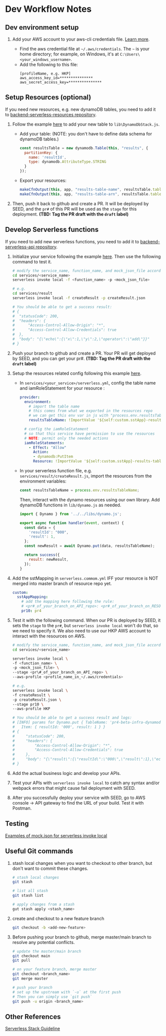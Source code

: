 # Dev Workflow Notes

## Dev environment setup
1. Add your AWS account to your aws-cli credentials file. [Learn more](https://www.serverless.com/framework/docs/providers/aws/guide/credentials#use-an-existing-aws-profile).
   
   - Find the aws credential file at `~/.aws/credentials`. The `~` is your home directory; for example, on Windows, it's at `C:\Users\<your_windows_username>`.
   - Add the following to this file:
      ```
      [profileName, e.g. HKP]
      aws_access_key_id=***************
      aws_secret_access_key=***************
      ```


## Setup Resources (optional)
If you need new resources, e.g. new dynamoDB tables, you need to add it to [backend-serverless-resources repository](https://github.com/HKPSolutions/backend-serverless-resources).

1. Follow the example [here](https://github.com/HKPSolutions/backend-serverless-resources/pull/4/files) to add your new table to `lib\DynamoDbStack.js`. 

   - Add your table:
      (NOTE: you don't have to define data schema for dynamoDB tables.)

      ```js
      const resultsTable = new dynamodb.Table(this, "results", {
        partitionKey: {
          name: 'resultId',
          type: dynamodb.AttributeType.STRING
        }
      });
      ```

   - Export your resources:

      ```js
      makeCfnOutput(this, app, "results-table-name", resultsTable.tableName);
      makeCfnOutput(this, app, "results-table-arn", resultsTable.tableArn);
      ```

2. Then, push it back to github and create a PR. It will be deployed by SEED, and the `pr#` of this PR will be used as the `stage` for this deployment. **(TBD: Tag the PR draft with the `draft` label)**


## Develop Serverless functions
If you need to add new serverless functions, you need to add it to [backend-serverless-api repository](https://github.com/HKPSolutions/backend-serverless-api).

1. Initialize your service following the example [here](https://github.com/HKPSolutions/backend-serverless-api/pull/10/commits/d651e1ca863e4daef39ccf7f1c36f96b8f0fc08c). Then use the following command to test it.
   ```sh
   # modify the service_name, function_name, and mock_json_file accordingly.
   cd services/<service_name>
   serverless invoke local -f <function_name> -p <mock_json_file>

   # e.g.
   cd services/result
   serverless invoke local -f createResult -p createResult.json

   # You should be able to get a success result:
   # {
   #  "statusCode": 200,
   #  "headers": {
   #      "Access-Control-Allow-Origin": "*",
   #      "Access-Control-Allow-Credentials": true
   #  },
   #  "body": "{\"echo\":{\"x\":1,\"y\":2,\"operator\":\"add\"}}"
   # }
   ```

2. Push your branch to github and create a PR. Your PR will get deployed by SEED, and you can get your pr#. **(TBD: Tag the PR draft with the `draft` label)**

3. Setup the resources related config following this example [here](https://github.com/HKPSolutions/backend-serverless-api/pull/10/commits/a9eb1bda2877556d0169da9b803fb35f629f24e0).

   - In `services/<your_service>/serverless.yml`, config the table name and iamRoleStatement for your resource :
      ```yml
      provider:
        environment:
          # import the table name 
          # this comes from what we exported in the resources repo
          # we can get this env var in js with "process.env.resultsTableName"
          resultsTableName: !ImportValue '${self:custom.sstApp}-results-table-name'

        # config the iamRoleStatement 
        # so that this service have permission to use the resources
        # NOTE: permit only the needed actions  
        iamRoleStatements:
          - Effect: "Allow"
            Action:
            - dynamodb:PutItem
            Resource: !ImportValue '${self:custom.sstApp}-results-table-arn'
      ```

   - In your serverless function file, e.g. `services/result/createResult.js`, import the resources from the environment variables:
      ```js
      const resultsTableName = process.env.resultsTableName;
      ```

      Then, interact with the dynamo resources using our own library. Add dynamoDB functions in `lib/dynamo.js` as needed. 
        ```js
        import { Dynamo } from '../../libs/dynamo.js';

        export async function handler(event, context) {
          const data = {
            'resultId': "000",
            'result': 1,
          };
          const newResult = await Dynamo.put(data, resultsTableName);

          return success({
            result: newResult,
          });
        }
        ```

4. Add the sstMapping in `serverless.commom.yml` IFF your resource is NOT merged into master branch of resource repo yet.  
    ```yml
    custom:
      sstAppMapping: 
        # add the mapping here following the rule:
        # <pr#_of_your_branch_on_API_repo>: <pr#_of_your_branch_on_RESOURCE_repo>
        pr10: pr4
    ```
   
5. Test it with the following command. 
   When our PR is deployed by SEED, it sets the `stage` to the `pr#`, but `serverless invoke local` won't do that, so we need to specify it. We also need to use our HKP AWS account to interact with the resources on AWS. 
    ```sh
    # modify the service_name, function_name, and mock_json_file accordingly.
    cd services/<service_name>

    serverless invoke local \
    -f <function_name> \
    -p <mock_json_file> \
    --stage <pr\#_of_your_branch_on_API_repo> \
    --aws-profile <profile_name_in_~/.aws/credentials>

    # e.g.
    serverless invoke local \
    -f createResult \
    -p createResult.json \
    --stage pr10 \
    --aws-profile HKP

    # You should be able to get a success result and logs:
    # [INFO] params for Dynamo.put { TableName: 'pr4-beta-infra-dynamodb-results7EA05C64-1PE7G5W5P2M4Z',
    #   Item: { resultId: '000', result: 1 } }
    # {
    #     "statusCode": 200,
    #     "headers": {
    #         "Access-Control-Allow-Origin": "*",
    #         "Access-Control-Allow-Credentials": true
    #     },
    #     "body": "{\"result\":{\"resultId\":\"000\",\"result\":1},\"echo\":{\"x\":1,\"y\":2,\"operator\":\"add\"}}"
    # }
    ```

6. Add the actual business logic and develop your APIs. 
   
7. Test your APIs with `serverless invoke local` to catch any syntax and/or webpack errors that might cause fail deployment with SEED.

8. After you successfully deploy your service with SEED, go to AWS console -> API gateway to find the URL of your build. Test it with Postman.


## Testing
[Examples of mock.json for serverless invoke local](https://serverless-stack.com/chapters/invoke-lambda-functions-locally.html)


## Useful Git commands
1. stash local changes when you want to checkout to other branch, but don't want to commit these changes.
    ```sh
    # stash local changes
    git stash

    # list all stash
    git stash list

    # apply changes from a stash
    gut stash apply <stash_name>
    ```

2. create and checkout to a new feature branch
    ```sh
    git checkout -b <add-new-feature>
    ```

3. Before pushing your branch to github, merge master/main branch to resolve any potential conflicts.

    ```sh
    # update the master/main branch
    git checkout main
    git pull

    # on your feature branch, merge master
    git checkout <branch_name>
    git merge master

    # push your branch
    # set up the upstream with `-u` at the first push
    # Then you can simply use `git push`
    git push -u origin <branch_name> 
    ```


## Other References
[Serverless Stack Guideline](https://serverless-stack.com/#table-of-contents)
